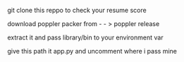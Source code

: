 git clone this reppo to check your resume score 

download poppler packer from - - > poppler release

extract it and pass library/bin to your environment var

give this path it app.py and uncomment where i pass mine 

